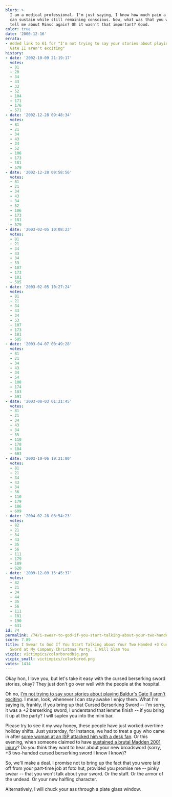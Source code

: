 ```yaml
---
blurb: >
  I am a medical professional. I'm just saying, I know how much pain a human body
  can sustain while still remaining conscious. Now, what was that you were going to
  tell me about Minsc again? Oh it wasn't that important? Good.
color: true
date: '2000-12-16'
errata:
- Added link to 61 for "I'm not trying to say your stories about playing Baldur's
  Gate II aren't exciting"
history:
- date: '2002-10-09 21:19:17'
  votes:
  - 81
  - 20
  - 34
  - 43
  - 33
  - 52
  - 104
  - 171
  - 176
  - 571
- date: '2002-12-28 09:48:34'
  votes:
  - 81
  - 21
  - 34
  - 43
  - 34
  - 52
  - 106
  - 173
  - 181
  - 579
- date: '2002-12-28 09:58:56'
  votes:
  - 81
  - 21
  - 34
  - 43
  - 34
  - 52
  - 106
  - 173
  - 181
  - 579
- date: '2003-02-05 10:08:23'
  votes:
  - 81
  - 21
  - 34
  - 43
  - 34
  - 53
  - 107
  - 173
  - 181
  - 585
- date: '2003-02-05 10:27:24'
  votes:
  - 81
  - 21
  - 34
  - 43
  - 34
  - 53
  - 107
  - 173
  - 181
  - 585
- date: '2003-04-07 00:49:28'
  votes:
  - 81
  - 21
  - 34
  - 43
  - 34
  - 54
  - 108
  - 174
  - 183
  - 591
- date: '2003-08-03 01:21:45'
  votes:
  - 81
  - 21
  - 34
  - 43
  - 34
  - 55
  - 110
  - 178
  - 184
  - 603
- date: '2003-10-06 19:21:00'
  votes:
  - 81
  - 21
  - 34
  - 43
  - 34
  - 56
  - 110
  - 179
  - 186
  - 609
- date: '2004-02-28 03:54:23'
  votes:
  - 82
  - 21
  - 34
  - 43
  - 35
  - 56
  - 111
  - 179
  - 189
  - 620
- date: '2009-12-09 15:45:37'
  votes:
  - 82
  - 21
  - 34
  - 44
  - 35
  - 56
  - 111
  - 181
  - 190
  - 631
id: 74
permalink: /74/i-swear-to-god-if-you-start-talking-about-your-two-handed-3-cursed-berserking-sword-at-my-company-christmas-party-i-will-slam-you/
score: 7.89
title: I Swear to God If You Start Talking about Your Two Handed +3 Cursed Berserking
  Sword at My Company Christmas Party, I Will Slam You
vicpic: victimpics/colorboredbig.png
vicpic_small: victimpics/colorbored.png
votes: 1414
---
```


Okay hon, I love you, but let's take it easy with the cursed berserking
sword stories, okay? They just don't go over well with the people at the
hospital.

Oh no, [I'm not trying to say your stories about playing Baldur's Gate
II aren't exciting](%ARTICLE[61]%). I mean, look, whenever I can
stay awake I enjoy them. What I'm saying is, frankly, if you bring up
that Cursed Berserking Sword -- I'm sorry, it was a *+3* berserking
sword, I understand that lemme finish -- if you bring it up at the
party? I will suplex you into the mini bar.

Please try to see it my way honey, these people have just worked
overtime holiday shifts. Just yesterday, for instance, we had to treat a
guy who came in after [some woman at an ISP attacked him with a desk
fan](%ARTICLE[46]%). Or this evening, when someone claimed to have
[sustained a brutal Madden 2001 injury](%ARTICLE[68]%)? Do you think
they want to hear about your new broadsword (sorry, +3 two-handed cursed
berserking sword I know I know)?

So, we'll make a deal. I promise not to bring up the fact that you were
laid off from your part-time job at foto hut, provided you promise me --
pinky swear -- that you won't talk about your sword. Or the staff. Or
the armor of the undead. Or your new halfling character.

Alternatively, I will chuck your ass through a plate glass window.